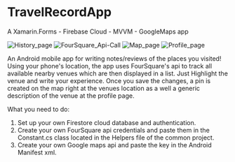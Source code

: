 # TravelRecordApp
A Xamarin.Forms - Firebase Cloud - MVVM - GoogleMaps app

![History_page](https://user-images.githubusercontent.com/91195165/181703478-a1e4bc1f-f568-4871-9432-dd42171376cc.png)
![FourSquare_Api-Call](https://user-images.githubusercontent.com/91195165/181703514-e302dd09-305a-42fa-8c03-227adf556239.png)
![Map_page](https://user-images.githubusercontent.com/91195165/181703530-9612457c-a23f-4fdf-af0e-d81da1dc5e3d.png)
![Profile_page](https://user-images.githubusercontent.com/91195165/181703539-79375326-b5c2-4489-82c4-85fa5d2d4fc2.png)

An Android mobile app for writing notes/reviews of the places you visited!
Using your phone's location, the app uses FourSquare's api to track all available nearby venues which are then 
displayed in a list. Just Highlight the venue and write your experience. Once you save the changes, a pin is created on the 
map right at the venues location as a well a generic description of the venue at the profile page.

What you need to do:
1) Set up your own Firestore cloud database and authentication.
2) Create your own FourSquare api credentials and paste them in the Constant.cs class located in the Helpers file of the common project. 
3) Create your own Google maps api and paste the key in the Android Manifest xml.
